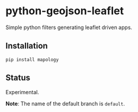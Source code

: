 # python-geojson-leaflet

Simple python filters generating leaflet driven apps.

## Installation

`pip install mapology`

## Status

Experimental.


**Note**: The name of the default branch is `default`.
